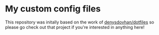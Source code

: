 # My custom config files

This repository was initally based on the work of [denysdovhan/dotfiles](https://github.com/denysdovhan/dotfiles) so please go check out that project if you're interested in anything here!
